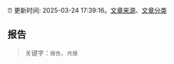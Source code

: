 :alarm_clock: 更新时间: 2025-03-24 17:39:16。[文章来源](/README.md)、[文章分类](/TAGS.md)

## 报告


> 关键字：`报告`、`月报`



